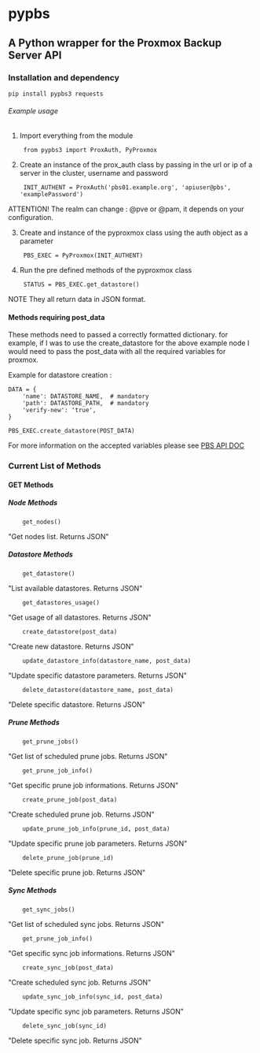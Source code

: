 pypbs
=========

## A Python wrapper for the Proxmox Backup Server API

### Installation and dependency

    pip install pypbs3 requests

###### Example usage

1. Import everything from the module

		from pypbs3 import ProxAuth, PyProxmox

2. Create an instance of the prox_auth class by passing in the
url or ip of a server in the cluster, username and password

		INIT_AUTHENT = ProxAuth('pbs01.example.org', 'apiuser@pbs', 'examplePassword')

ATTENTION! The realm can change : @pve or @pam, it depends on your configuration.

3. Create and instance of the pyproxmox class using the auth object as a parameter

		PBS_EXEC = PyProxmox(INIT_AUTHENT)

4. Run the pre defined methods of the pyproxmox class

		STATUS = PBS_EXEC.get_datastore()

NOTE They all return data in JSON format.

#### Methods requiring post_data

These methods need to passed a correctly formatted dictionary.
for example, if I was to use the create_datastore for the above example node
I would need to pass the post_data with all the required variables for proxmox.


Example for datastore creation :

	DATA = {
		'name': DATASTORE_NAME,  # mandatory
		'path': DATASTORE_PATH,  # mandatory
		'verify-new': 'true',
	}

	PBS_EXEC.create_datastore(POST_DATA)

For more information on the accepted variables please see [PBS API DOC](https://pbs.proxmox.com/docs/api-viewer/index.html)

### Current List of Methods

#### GET Methods

##### Node Methods
		get_nodes()
"Get nodes list. Returns JSON"

##### Datastore Methods
		get_datastore()
"List available datastores. Returns JSON"

		get_datastores_usage()
"Get usage of all datastores. Returns JSON"

		create_datastore(post_data)
"Create new datastore. Returns JSON"

		update_datastore_info(datastore_name, post_data)
"Update specific datastore parameters. Returns JSON"

		delete_datastore(datastore_name, post_data)
"Delete specific datastore. Returns JSON"

##### Prune Methods
		get_prune_jobs()
"Get list of scheduled prune jobs. Returns JSON"

		get_prune_job_info()
"Get specific prune job informations. Returns JSON"

		create_prune_job(post_data)
"Create scheduled prune job. Returns JSON"

		update_prune_job_info(prune_id, post_data)
"Update specific prune job parameters. Returns JSON"

		delete_prune_job(prune_id)
"Delete specific prune job. Returns JSON"

##### Sync Methods
		get_sync_jobs()
"Get list of scheduled sync jobs. Returns JSON"

		get_prune_job_info()
"Get specific sync job informations. Returns JSON"

		create_sync_job(post_data)
"Create scheduled sync job. Returns JSON"

		update_sync_job_info(sync_id, post_data)
"Update specific sync job parameters. Returns JSON"

		delete_sync_job(sync_id)
"Delete specific sync job. Returns JSON"
